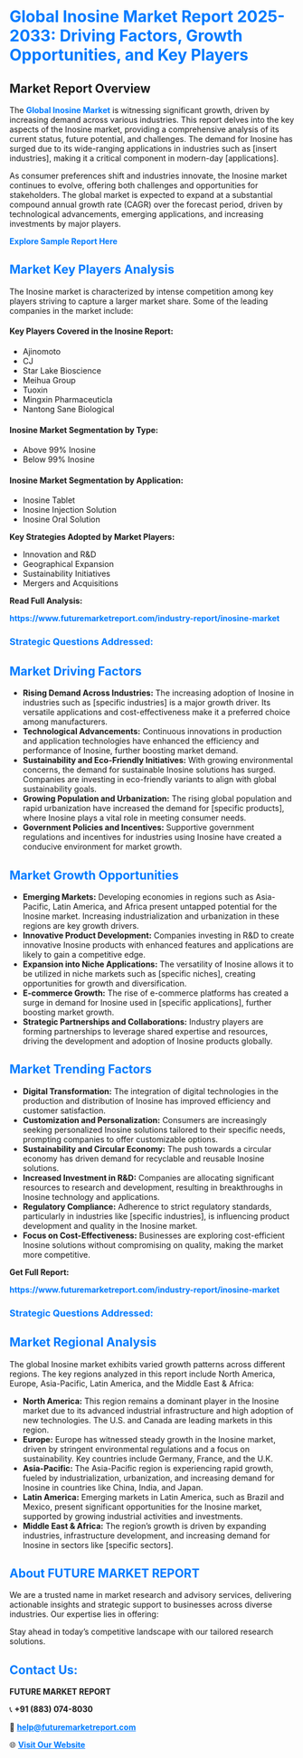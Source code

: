 <h1 style="color: #007BFF;">Global Inosine Market Report 2025-2033: Driving Factors, Growth Opportunities, and Key Players</h1>

<section id="overview">
<h2>Market Report Overview</h2>
<p>The <a href="https://www.futuremarketreport.com/industry-report/inosine-market" style="color: #007BFF; text-decoration: none;"><strong>Global Inosine Market</strong></a> is witnessing significant growth, driven by increasing demand across various industries. This report delves into the key aspects of the Inosine market, providing a comprehensive analysis of its current status, future potential, and challenges. The demand for Inosine has surged due to its wide-ranging applications in industries such as [insert industries], making it a critical component in modern-day [applications].</p>
<p>As consumer preferences shift and industries innovate, the Inosine market continues to evolve, offering both challenges and opportunities for stakeholders. The global market is expected to expand at a substantial compound annual growth rate (CAGR) over the forecast period, driven by technological advancements, emerging applications, and increasing investments by major players.</p>
</section>

<section id="overview">
<p><a href="https://www.futuremarketreport.com/request-sample/reportId=46781" style="color: #007BFF; text-decoration: none;"><strong>Explore Sample Report Here</strong></a></p>
</section>

<section id="key-players">
<h2 style="color: #007BFF;">Market Key Players Analysis</h2>
<p>The Inosine market is characterized by intense competition among key players striving to capture a larger market share. Some of the leading companies in the market include:</p>
<h4>Key Players Covered in the Inosine Report:</h4>
<ul><li>Ajinomoto</li><li>CJ</li><li>Star Lake Bioscience</li><li>Meihua Group</li><li>Tuoxin</li><li>Mingxin Pharmaceuticla</li><li>Nantong Sane Biological</li></ul>
<h4>Inosine Market Segmentation by Type:</h4>
<ul><li>Above 99% Inosine</li><li>Below 99% Inosine</li></ul>

<h4>Inosine Market Segmentation by Application:</h4>
<ul><li>Inosine Tablet</li><li>Inosine Injection Solution</li><li>Inosine Oral Solution</li></ul>
<p><strong>Key Strategies Adopted by Market Players:</strong></p>
<ul>
<li>Innovation and R&D</li>
<li>Geographical Expansion</li>
<li>Sustainability Initiatives</li>
<li>Mergers and Acquisitions</li>
</ul>
</section>

<section>
<p><strong>Read Full Analysis: </strong></p><a href="https://www.futuremarketreport.com/industry-report/inosine-market" style="color: #007BFF; text-decoration: none;"><strong>https://www.futuremarketreport.com/industry-report/inosine-market</strong></a>
<h3 style="color: #007BFF;">Strategic Questions Addressed:</h3>
</section>

<section id="driving-factors">
<h2 style="color: #007BFF;">Market Driving Factors</h2>
<ul>
<li><strong>Rising Demand Across Industries:</strong> The increasing adoption of Inosine in industries such as [specific industries] is a major growth driver. Its versatile applications and cost-effectiveness make it a preferred choice among manufacturers.</li>
<li><strong>Technological Advancements:</strong> Continuous innovations in production and application technologies have enhanced the efficiency and performance of Inosine, further boosting market demand.</li>
<li><strong>Sustainability and Eco-Friendly Initiatives:</strong> With growing environmental concerns, the demand for sustainable Inosine solutions has surged. Companies are investing in eco-friendly variants to align with global sustainability goals.</li>
<li><strong>Growing Population and Urbanization:</strong> The rising global population and rapid urbanization have increased the demand for [specific products], where Inosine plays a vital role in meeting consumer needs.</li>
<li><strong>Government Policies and Incentives:</strong> Supportive government regulations and incentives for industries using Inosine have created a conducive environment for market growth.</li>
</ul>
</section>

<section id="growth-opportunities">
<h2 style="color: #007BFF;">Market Growth Opportunities</h2>
<ul>
<li><strong>Emerging Markets:</strong> Developing economies in regions such as Asia-Pacific, Latin America, and Africa present untapped potential for the Inosine market. Increasing industrialization and urbanization in these regions are key growth drivers.</li>
<li><strong>Innovative Product Development:</strong> Companies investing in R&D to create innovative Inosine products with enhanced features and applications are likely to gain a competitive edge.</li>
<li><strong>Expansion into Niche Applications:</strong> The versatility of Inosine allows it to be utilized in niche markets such as [specific niches], creating opportunities for growth and diversification.</li>
<li><strong>E-commerce Growth:</strong> The rise of e-commerce platforms has created a surge in demand for Inosine used in [specific applications], further boosting market growth.</li>
<li><strong>Strategic Partnerships and Collaborations:</strong> Industry players are forming partnerships to leverage shared expertise and resources, driving the development and adoption of Inosine products globally.</li>
</ul>
</section>

<section id="trending-factors">
<h2 style="color: #007BFF;">Market Trending Factors</h2>
<ul>
<li><strong>Digital Transformation:</strong> The integration of digital technologies in the production and distribution of Inosine has improved efficiency and customer satisfaction.</li>
<li><strong>Customization and Personalization:</strong> Consumers are increasingly seeking personalized Inosine solutions tailored to their specific needs, prompting companies to offer customizable options.</li>
<li><strong>Sustainability and Circular Economy:</strong> The push towards a circular economy has driven demand for recyclable and reusable Inosine solutions.</li>
<li><strong>Increased Investment in R&D:</strong> Companies are allocating significant resources to research and development, resulting in breakthroughs in Inosine technology and applications.</li>
<li><strong>Regulatory Compliance:</strong> Adherence to strict regulatory standards, particularly in industries like [specific industries], is influencing product development and quality in the Inosine market.</li>
<li><strong>Focus on Cost-Effectiveness:</strong> Businesses are exploring cost-efficient Inosine solutions without compromising on quality, making the market more competitive.</li>
</ul>
</section>

<section>
<p><strong>Get Full Report: </strong></p><a href="https://www.futuremarketreport.com/industry-report/inosine-market" style="color: #007BFF; text-decoration: none;"><strong>https://www.futuremarketreport.com/industry-report/inosine-market</strong></a>
<h3 style="color: #007BFF;">Strategic Questions Addressed:</h3>
</section>


<section id="regional-analysis">
<h2 style="color: #007BFF;">Market Regional Analysis</h2>
<p>The global Inosine market exhibits varied growth patterns across different regions. The key regions analyzed in this report include North America, Europe, Asia-Pacific, Latin America, and the Middle East & Africa:</p>
<ul>
<li><strong>North America:</strong> This region remains a dominant player in the Inosine market due to its advanced industrial infrastructure and high adoption of new technologies. The U.S. and Canada are leading markets in this region.</li>
<li><strong>Europe:</strong> Europe has witnessed steady growth in the Inosine market, driven by stringent environmental regulations and a focus on sustainability. Key countries include Germany, France, and the U.K.</li>
<li><strong>Asia-Pacific:</strong> The Asia-Pacific region is experiencing rapid growth, fueled by industrialization, urbanization, and increasing demand for Inosine in countries like China, India, and Japan.</li>
<li><strong>Latin America:</strong> Emerging markets in Latin America, such as Brazil and Mexico, present significant opportunities for the Inosine market, supported by growing industrial activities and investments.</li>
<li><strong>Middle East & Africa:</strong> The region’s growth is driven by expanding industries, infrastructure development, and increasing demand for Inosine in sectors like [specific sectors].</li>
</ul>
</section>

<footer>
<h2 style="color: #007BFF;">About FUTURE MARKET REPORT</h2>
<p>We are a trusted name in market research and advisory services, delivering actionable insights and strategic support to businesses across diverse industries. Our expertise lies in offering:</p>

<p>Stay ahead in today’s competitive landscape with our tailored research solutions.</p>

<h2 style="color: #007BFF;">Contact Us:</h2>
<p><strong>FUTURE MARKET REPORT</strong></p>
<p>📞 <strong>+91 (883) 074-8030</strong></p>
<p>📧 <strong><a href="mailto:help@futuremarketreport.com" style="color: #007BFF;">help@futuremarketreport.com</a></strong></p>
<p>🌐 <strong><a href="https://www.futuremarketreport.com/" style="color: #007BFF;">Visit Our Website</a></strong></p>
</footer>
